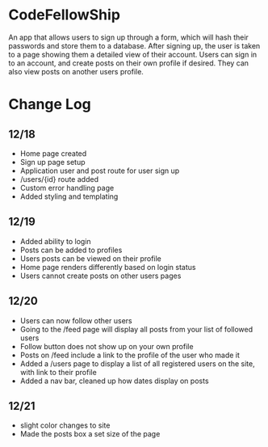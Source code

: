 # CodeFellowShip
An app that allows users to sign up through a form, which will hash their passwords and store them to a database. After signing up, the user is taken to a page showing them a detailed view of their account. Users can sign in to an account, and create posts on their own profile if desired. They can also view posts on another users profile.

# Change Log
## 12/18
* Home page created
* Sign up page setup
* Application user and post route for user sign up
* /users/{id} route added
* Custom error handling page
* Added styling and templating

## 12/19
* Added ability to login
* Posts can be added to profiles
* Users posts can be viewed on their profile
* Home page renders differently based on login status
* Users cannot create posts on other users pages

## 12/20
* Users can now follow other users
* Going to the /feed page will display all posts from your list of followed users
* Follow button does not show up on your own profile
* Posts on /feed include a link to the profile of the user who made it
* Added a /users page to display a list of all registered users on the site, with link to their profile
* Added a nav bar, cleaned up how dates display on posts

## 12/21
* slight color changes to site
* Made the posts box a set size of the page
